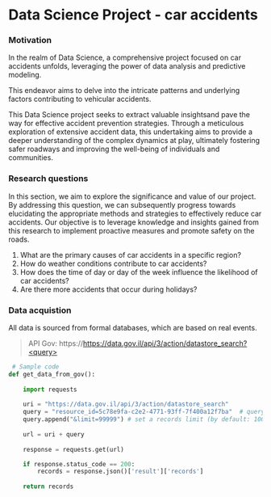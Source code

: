 # Data Science Project - car accidents

### Motivation
In the realm of Data Science, a comprehensive project focused on car accidents unfolds, leveraging the power of data analysis and predictive modeling.

This endeavor aims to delve into the intricate patterns and underlying factors contributing to vehicular accidents.

This Data Science project seeks to extract valuable insightsand pave the way for effective accident prevention strategies. 
Through a meticulous exploration of extensive accident data, this undertaking aims to provide a deeper understanding of the complex dynamics at play, ultimately fostering safer roadways and improving the well-being of individuals and communities.

### Research questions
In this section, we aim to explore the significance and value of our project.
By addressing this question, we can subsequently progress towards elucidating the appropriate methods and strategies to effectively reduce car accidents.
Our objective is to leverage knowledge and insights gained from this research to implement proactive measures and promote safety on the roads.
 1. What are the primary causes of car accidents in a specific region?
 2. How do weather conditions contribute to car accidents?
 3. How does the time of day or day of the week influence the likelihood of car accidents?
 5. Are there more accidents that occur during holidays?


### Data acquistion
All data is sourced from formal databases, which are based on real events.
> API Gov: https://https://data.gov.il/api/3/action/datastore_search?<query>
```python
 # Sample code
def get_data_from_gov():
    
    import requests
    
    uri = "https://data.gov.il/api/3/action/datastore_search" 
    query = "resource_id=5c78e9fa-c2e2-4771-93ff-7f400a12f7ba"  # query by resource_id
    query.append("&limit=99999") # set a records limit (by default: 1000)
    
    url = uri + query
    
    response = requests.get(url)

    if response.status_code == 200:
        records = response.json()['result']['records']
    
    return records
```